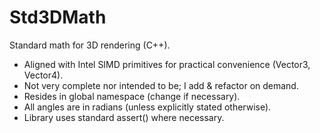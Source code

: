 # Std3DMath

Standard math for 3D rendering (C++).

- Aligned with Intel SIMD primitives for practical convenience (Vector3, Vector4).
- Not very complete nor intended to be; I add & refactor on demand.
- Resides in global namespace (change if necessary).
- All angles are in radians (unless explicitly stated otherwise).
- Library uses standard assert() where necessary.

